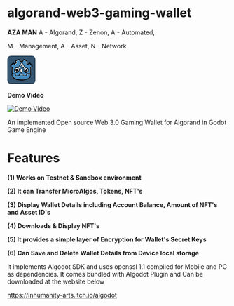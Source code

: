 # algorand-web3-gaming-wallet

**AZA MAN**
A - Algorand, 
Z - Zenon, 
A - Automated,
 
M - Management, 
A - Asset, 
N - Network 


![Screenshot](https://github.com/Sam2much96/algorand-web3-gaming-wallet/blob/master/icon.png)

**Demo Video**

[![**Demo Video**](https://img.youtube.com/vi/0LVXwbE1EsQ/hqdefault.jpg)](https://youtu.be/0LVXwbE1EsQ)

An implemented Open source Web 3.0 Gaming Wallet for Algorand in Godot Game Engine 

# Features
**(1) Works on Testnet & Sandbox environment**

**(2) It can Transfer MicroAlgos, Tokens, NFT's** 

**(3) Display Wallet Details including Account Balance, Amount of NFT's and Asset ID's**

**(4) Downloads & Display NFT's** 

**(5) It provides a simple layer of Encryption for Wallet's Secret Keys**

**(6) Can Save and Delete Wallet Details from Device local storage**



It implements Algodot SDK and uses openssl 1.1 compiled for Mobile and PC as dependencies.
It comes bundled with Algodot Plugin and Can be downloaded at the website below

https://inhumanity-arts.itch.io/algodot


